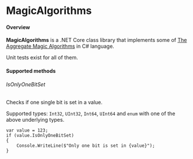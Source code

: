 # MagicAlgorithms

#### Overview

**MagicAlgorithms** is a .NET Core class library that implements some of [The Aggregate Magic Algorithms](http://aggregate.org/MAGIC/) in C# language.

Unit tests exist for all of them.

#### Supported methods

###### IsOnlyOneBitSet

Checks if one single bit is set in a value.

Supported types: `Int32`, `UInt32`, `Int64`, `UInt64` and `enum` with one of the above underlying types.

```
var value = 123;
if (value.IsOnlyOneBitSet)
{
    Console.WriteLine($"Only one bit is set in {value}");
}
```
